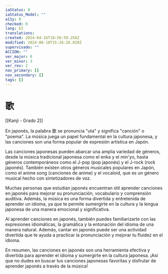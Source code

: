 ```yaml
---
iaStatus: 0
iaStatus_Model: ""
a11y: 0
checked: 0
lang: ES
translations: 
created: 2024-04-16T10:56:59.256Z
modified: 2024-06-10T15:26:26.020Z
supervisado: ""
ACCION: ""
ver_major: 0
ver_minor: 3
ver_rev: 2
nav_primary: []
nav_secondary: []
tags: []
---
```

# 歌

[[Kanji - Grado 2]]

En japonés, la palabra 歌 se pronuncia "uta" y significa "canción" o "poema". La música juega un papel fundamental en la cultura japonesa, y las canciones son una forma popular de expresión artística en Japón.

Las canciones japonesas pueden abarcar una amplia variedad de géneros, desde la música tradicional japonesa como el enka y el min'yo, hasta géneros contemporáneos como el J-pop (pop japonés) y el J-rock (rock japonés). También existen otros géneros musicales populares en Japón, como el anime song (canciones de anime) y el vocaloid, que es un género musical hecho con sintetizadores de voz.

Muchas personas que estudian japonés encuentran útil aprender canciones en japonés para mejorar su pronunciación, vocabulario y comprensión auditiva. Además, la música es una forma divertida y entretenida de aprender un idioma, ya que te permite sumergirte en la cultura y la lengua japonesa de una manera emocional y significativa.

Al aprender canciones en japonés, también puedes familiarizarte con las expresiones idiomáticas, la gramática y la entonación del idioma de una manera natural. Además, cantar en japonés puede ser una actividad divertida que te ayuda a practicar la pronunciación y mejorar tu fluidez en el idioma.

En resumen, las canciones en japonés son una herramienta efectiva y divertida para aprender el idioma y sumergirte en la cultura japonesa. ¡Así que no dudes en buscar tus canciones japonesas favoritas y disfrutar de aprender japonés a través de la música!
